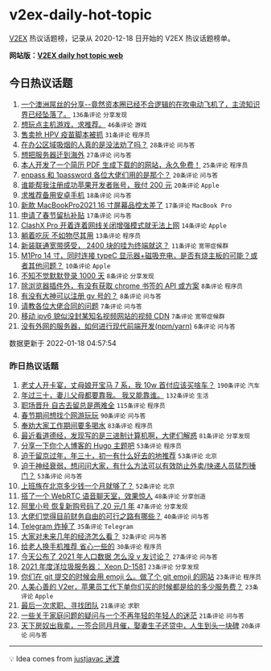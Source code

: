 # v2ex-daily-hot-topic

[V2EX](https://www.v2ex.com/) 热议话题榜，记录从 2020-12-18 日开始的 V2EX 热议话题榜单。

**网站版：[V2EX daily hot topic web](https://boojack.github.io/v2ex-daily-hot-topic-web/)**

## 今日热议话题

<!-- TODAY BEGIN -->

1. [一个澳洲屌丝的分享--竟然资本圈已经不合逻辑的在吹电动飞机了，主流知识界已经坠落了。](https://www.v2ex.com/t/828898) `136条评论` `分享发现`
1. [想玩点主机游戏，求推荐。](https://www.v2ex.com/t/828894) `46条评论` `游戏`
1. [售卖抢 HPV 疫苗脚本被抓](https://www.v2ex.com/t/828944) `31条评论` `程序员`
1. [在办公区域吸烟的人真的是没法劝了吗？](https://www.v2ex.com/t/828925) `28条评论` `问与答`
1. [想把服务器迁到海外](https://www.v2ex.com/t/828904) `27条评论` `问与答`
1. [本人开发了一个简历 PDF 生成下载的的网站，永久免费！](https://www.v2ex.com/t/828933) `25条评论` `程序员`
1. [enpass 和 1password 各位大佬们用的是那个？](https://www.v2ex.com/t/828943) `20条评论` `问与答`
1. [谁能帮我注册成功苹果开发者账号，我付 200 元](https://www.v2ex.com/t/828910) `20条评论` `Apple`
1. [求推荐备用安卓手机](https://www.v2ex.com/t/828954) `18条评论` `问与答`
1. [新款 MacBookPro2021 16 寸屏幕品控太差了](https://www.v2ex.com/t/828927) `17条评论` `MacBook Pro`
1. [申请了春节留杭补贴](https://www.v2ex.com/t/828922) `17条评论` `问与答`
1. [ClashX Pro 开着连着网线关闭增强模式就无法上网](https://www.v2ex.com/t/828930) `14条评论` `Apple`
1. [躺着吃灰 不如物尽其用](https://www.v2ex.com/t/828905) `13条评论` `程序员`
1. [新装联通宽带感受， 2400 块的哇为终端就这？](https://www.v2ex.com/t/828962) `11条评论` `宽带症候群`
1. [M1Pro 14 寸，同时连接 typeC 显示器+磁吸充电，是否有烧主板的可能？或者其他问题？](https://www.v2ex.com/t/828915) `10条评论` `Apple`
1. [不知不觉默默登录 1000 天](https://www.v2ex.com/t/828928) `8条评论` `分享发现`
1. [除浏览器插件外，有没有获取 chrome 书签的 API 或方案](https://www.v2ex.com/t/828916) `8条评论` `程序员`
1. [有没有大神可以注册 gv 号的？](https://www.v2ex.com/t/828911) `8条评论` `问与答`
1. [请教各位大佬合同的问题](https://www.v2ex.com/t/828923) `7条评论` `问与答`
1. [移动 ipv6 貌似没封某知名视频网站的视频 CDN](https://www.v2ex.com/t/828914) `7条评论` `宽带症候群`
1. [没有外网的服务器，如何进行现代前端开发(npm/yarn)](https://www.v2ex.com/t/828947) `6条评论` `问与答`

数据更新于 2022-01-18 04:57:54

<!-- TODAY END -->

### 昨日热议话题

<!-- YESTERDAY BEGIN -->

1. [老丈人开卡宴，丈母娘开宝马 7 系，我 10w 首付应该买啥车？](https://www.v2ex.com/t/828771) `190条评论` `汽车`
1. [年过三十，妻儿父母都要靠我。 我又能靠谁。](https://www.v2ex.com/t/828680) `132条评论` `生活`
1. [职场晋升 自古去留总是两难全](https://www.v2ex.com/t/828670) `115条评论` `程序员`
1. [春节期间想找个网游玩玩](https://www.v2ex.com/t/828767) `90条评论` `问与答`
1. [奉劝大家工作期间要多喝水](https://www.v2ex.com/t/828645) `83条评论` `程序员`
1. [最近看道德经，发现写的是三进制计算机啊，大佬们解惑](https://www.v2ex.com/t/828650) `81条评论` `分享发现`
1. [分享一下你个人博客的 Hugo 主题吧](https://www.v2ex.com/t/828677) `53条评论` `程序员`
1. [迫于留京过年，年三十，初一有什么好去的地推荐](https://www.v2ex.com/t/828715) `53条评论` `北京`
1. [迫于神经衰弱，想问问大家，有什么方法可以有效防止外卖/快递人员猛烈捶门？](https://www.v2ex.com/t/828724) `53条评论` `问与答`
1. [上班族在北京多少钱一个月就够了？](https://www.v2ex.com/t/828722) `52条评论` `北京`
1. [搭了一个 WebRTC 语音聊天室，效果惊人](https://www.v2ex.com/t/828646) `48条评论` `分享创造`
1. [阿里小号 恢复新购号码了,20 元/1 年](https://www.v2ex.com/t/828848) `47条评论` `分享发现`
1. [大佬们觉得目前财务自由的可行之路有哪些？](https://www.v2ex.com/t/828693) `40条评论` `问与答`
1. [Telegram 炸掉了](https://www.v2ex.com/t/828862) `35条评论` `Telegram`
1. [大家对未来几年的经济怎么看？](https://www.v2ex.com/t/828853) `32条评论` `问与答`
1. [给老人换手机推荐 省心一些的](https://www.v2ex.com/t/828778) `30条评论` `程序员`
1. [今天公布了 2021 年人口数据 怎么没 v 友讨论？](https://www.v2ex.com/t/828846) `27条评论` `问与答`
1. [2021 年度洋垃圾服务器： Xeon D-1581](https://www.v2ex.com/t/828825) `23条评论` `分享发现`
1. [你们在 git 提交的时候会用 emoji 么。做了个 git emoji 的网站](https://www.v2ex.com/t/828792) `23条评论` `程序员`
1. [人美心善的 V2er，苹果员工代下单你们买的时候都是给的多少服务费？](https://www.v2ex.com/t/828649) `23条评论` `Apple`
1. [最后一次求职、寻找团队](https://www.v2ex.com/t/828827) `21条评论` `求职`
1. [一些关于家庭问题的疑问与一个不再年轻的年轻人的迷茫](https://www.v2ex.com/t/828733) `21条评论` `问与答`
1. [天下房奴出我辈，一签合同月月催，娶妻生子还贷中，人生到头一块碑](https://www.v2ex.com/t/828659) `20条评论` `问与答`

<!-- YESTERDAY END -->

---

💡 Idea comes from [justjavac 迷渡](https://github.com/justjavac/)
